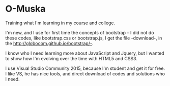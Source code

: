 # O-Muska
Training what I'm learning in my course and college. 


I'm new, and I use for first time the concepts of bootstrap - I did not do these codes, like bootstrap.css or bootstrap.js, I get the file -download-, in the http://globocom.github.io/bootstrap/-. 

I know who I need learning more about JavaScript and Jquery, but I wanted to show how I'm  evolving over the time with HTML5 and CSS3.

I use Visual Studio Community 2015, because I'm student and get it for free. I like VS, he has nice tools, and direct download of codes and solutions who I need. 

